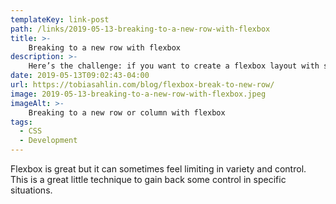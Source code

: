 ```yaml
---
templateKey: link-post
path: /links/2019-05-13-breaking-to-a-new-row-with-flexbox
title: >-
    Breaking to a new row with flexbox
description: >-
    Here’s the challenge: if you want to create a flexbox layout with several rows of items, how do you control which item ends up in which row? Presume you want to create a layout that looks something like this, with three stacked items and alternating full-width items: 
date: 2019-05-13T09:02:43-04:00
url: https://tobiasahlin.com/blog/flexbox-break-to-new-row/
image: 2019-05-13-breaking-to-a-new-row-with-flexbox.jpeg
imageAlt: >-
    Breaking to a new row or column with flexbox
tags:
  - CSS
  - Development
---
```

Flexbox is great but it can sometimes feel limiting in variety and control. This is a great little technique to gain back some control in specific situations.